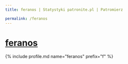 ```yaml
---
title: feranos | Statystyki patronite.pl | Patromierz

permalink: /feranos
---
```


# [feranos](https://patronite.pl/feranos)

{% include profile.md name="feranos" prefix="f" %}
